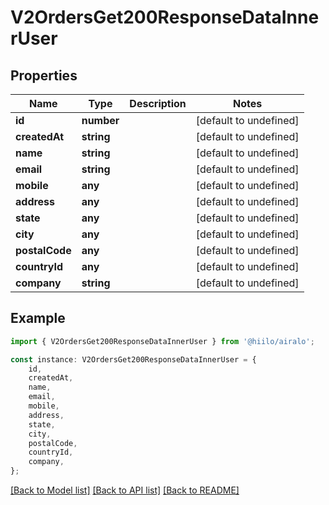 # V2OrdersGet200ResponseDataInnerUser


## Properties

Name | Type | Description | Notes
------------ | ------------- | ------------- | -------------
**id** | **number** |  | [default to undefined]
**createdAt** | **string** |  | [default to undefined]
**name** | **string** |  | [default to undefined]
**email** | **string** |  | [default to undefined]
**mobile** | **any** |  | [default to undefined]
**address** | **any** |  | [default to undefined]
**state** | **any** |  | [default to undefined]
**city** | **any** |  | [default to undefined]
**postalCode** | **any** |  | [default to undefined]
**countryId** | **any** |  | [default to undefined]
**company** | **string** |  | [default to undefined]

## Example

```typescript
import { V2OrdersGet200ResponseDataInnerUser } from '@hiilo/airalo';

const instance: V2OrdersGet200ResponseDataInnerUser = {
    id,
    createdAt,
    name,
    email,
    mobile,
    address,
    state,
    city,
    postalCode,
    countryId,
    company,
};
```

[[Back to Model list]](../README.md#documentation-for-models) [[Back to API list]](../README.md#documentation-for-api-endpoints) [[Back to README]](../README.md)
